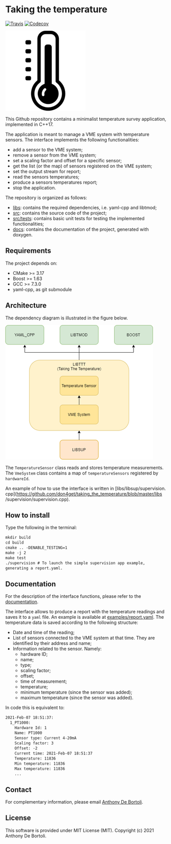 # Taking the temperature

[![Travis](https://travis-ci.com/don4get/taking_the_temperature.svg?branch=master)](https://travis-ci.com/don4get/taking_the_temperature.svg?branch=master)
[![Codecov](https://codecov.io/gh/don4get/taking_the_temperature/branch/master/graph/badge.svg?token=MQB9Z9L60D)](https://codecov.io/gh/don4get/taking_the_temperature)

![ThermometerIcon](https://raw.githubusercontent.com/don4get/taking_the_temperature/master/docs/figures/thermometer_icon_250.png)

This Github repository contains a minimalist temperature survey 
application, implemented in C++17.

The application is meant to manage a VME system with temperature sensors. 
The interface implements the following functionalities:
* add a sensor to the VME system;
* remove a sensor from the VME system;
* set a scaling factor and offset for a specific sensor;
* get the list (or the map) of sensors registered on the VME system;
* set the output stream for report;
* read the sensors temperatures;
* produce a sensors temperatures report;
* stop the application.

The repository is organized as follows:
* [libs](https://github.com/don4get/taking_the_temperature/blob/master/libs): contains the required dependencies, i.e. yaml-cpp and libtmod;
* [src](https://github.com/don4get/taking_the_temperature/blob/master/src): contains the source code of the project;
* [src/tests](https://github.com/don4get/taking_the_temperature/blob/master/src/tests): contains basic unit tests for testing the implemented functionalities;
* [docs](https://github.com/don4get/taking_the_temperature/blob/master/docs): contains the documentation of the project, generated with 
  doxygen.

## Requirements
The project depends on:
- CMake >= 3.17
- Boost >= 1.63
- GCC >= 7.3.0
- yaml-cpp, as git submodule

## Architecture
The dependency diagram is illustrated in the figure below.

![DependencyDiagram](https://github.com/don4get/taking_the_temperature/blob/master/docs/figures/ttt_dependency_diagram.png?raw=true)

The `TemperatureSensor` class reads and stores temperature measurements.
The `VmeSystem` class contains a map of `temperatureSensors` registered by 
`hardwareId`.

An example of how to use the interface is written in [libs/libsup/supervision.
cpp](https://github.com/don4get/taking_the_temperature/blob/master/libs
/supervision/supervision.cpp).


## How to install
Type the following in the terminal:
```
mkdir build
cd build
cmake .. -DENABLE_TESTING=1
make -j 2
make test
./supervision # To launch the simple supervision app example, generating a report.yaml.
```

## Documentation
For the description of the interface functions, please refer to the [documentation](https://don4get.github.io/taking_the_temperature/).

The interface allows to produce a report with the temperature readings and saves it to a `yaml` file. 
An example is available at [examples/report.yaml](https://github.com/don4get/taking_the_temperature/blob/master/examples/report.yaml).
The temperature data is saved according to the following structure:
* Date and time of the reading;
* List of sensors connected to the VME system at that time. They are identified by their address and name;
* Information related to the sensor. Namely:
  * hardware ID;
  * name;
  * type;
  * scaling factor;
  * offset;
  * time of measurement;
  * temperature;
  * minimum temperature (since the sensor was added);
  * maximum temperature (since the sensor was added).
  
In code this is equivalent to:
```
2021-Feb-07 18:51:37:
  1_PT1000:
    Hardware Id: 1
    Name: PT1000
    Sensor type: Current 4-20mA
    Scaling factor: 3
    Offset: -2
    Current time: 2021-Feb-07 18:51:37
    Temperature: 11836
    Min temperature: 11836
    Max temperature: 11836
    ...
```

## Contact
For complementary information, please email [Anthony De Bortoli](
mailto:anthony.debortoli@protonmail.com?subject=[Github]%20Taking%20the%20temperature).

## License
This software is provided under MIT License (MIT). Copyright (c) 2021 Anthony De Bortoli.
